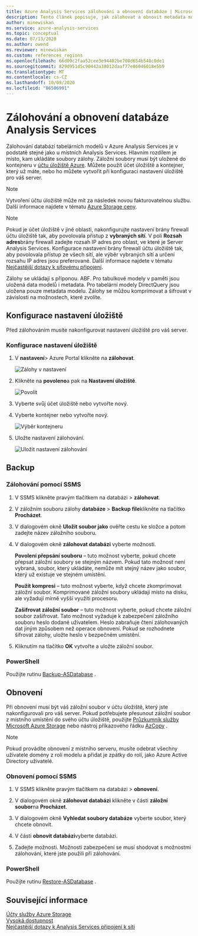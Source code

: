 ```yaml
---
title: Azure Analysis Services zálohování a obnovení databáze | Microsoft Docs
description: Tento článek popisuje, jak zálohovat a obnovit metadata modelu a data z databáze Azure Analysis Services.
author: minewiskan
ms.service: azure-analysis-services
ms.topic: conceptual
ms.date: 07/13/2020
ms.author: owend
ms.reviewer: minewiskan
ms.custom: references_regions
ms.openlocfilehash: 66d09c2faa52cee3e94402be708d654b548c0de1
ms.sourcegitcommit: 829d951d5c90442a38012daaf77e86046018e5b9
ms.translationtype: MT
ms.contentlocale: cs-CZ
ms.lasthandoff: 10/09/2020
ms.locfileid: "86506991"
---
```

# <a name="analysis-services-database-backup-and-restore"></a>Zálohování a obnovení databáze Analysis Services

Zálohování databází tabelárních modelů v Azure Analysis Services je v podstatě stejné jako u místních Analysis Services. Hlavním rozdílem je místo, kam ukládáte soubory zálohy. Záložní soubory musí být uložené do kontejneru v [účtu úložiště Azure](../storage/common/storage-create-storage-account.md). Můžete použít účet úložiště a kontejner, který už máte, nebo ho můžete vytvořit při konfiguraci nastavení úložiště pro váš server.

> [!NOTE]
> Vytvoření účtu úložiště může mít za následek novou fakturovatelnou službu. Další informace najdete v tématu [Azure Storage ceny](https://azure.microsoft.com/pricing/details/storage/blobs/).
> 
> 

> [!NOTE]
> Pokud je účet úložiště v jiné oblasti, nakonfigurujte nastavení brány firewall účtu úložiště tak, aby povolovala přístup z **vybraných sítí**. V poli **Rozsah adres**brány firewall zadejte rozsah IP adres pro oblast, ve které je Server Analysis Services. Konfigurace nastavení brány firewall účtu úložiště tak, aby povolovala přístup ze všech sítí, ale výběr vybraných sítí a určení rozsahu IP adres jsou preferované. Další informace najdete v tématu [Nejčastější dotazy k síťovému připojení](analysis-services-network-faq.md#backup-and-restore).

Zálohy se ukládají s příponou. ABF. Pro tabulkové modely v paměti jsou uložená data modelů i metadata. Pro tabelární modely DirectQuery jsou uložena pouze metadata modelu. Zálohy se můžou komprimovat a šifrovat v závislosti na možnostech, které zvolíte.


## <a name="configure-storage-settings"></a>Konfigurace nastavení úložiště
Před zálohováním musíte nakonfigurovat nastavení úložiště pro váš server.


### <a name="to-configure-storage-settings"></a>Konfigurace nastavení úložiště
1.  V **nastavení**> Azure Portal klikněte na **zálohovat**.

    ![Zálohy v nastavení](./media/analysis-services-backup/aas-backup-backups.png)

2.  Klikněte na **povoleno**a pak na **Nastavení úložiště**.

    ![Povolit](./media/analysis-services-backup/aas-backup-enable.png)

3. Vyberte svůj účet úložiště nebo vytvořte nový.

4. Vyberte kontejner nebo vytvořte nový.

    ![Výběr kontejneru](./media/analysis-services-backup/aas-backup-container.png)

5. Uložte nastavení zálohování.

    ![Uložit nastavení zálohování](./media/analysis-services-backup/aas-backup-save.png)

## <a name="backup"></a>Backup

### <a name="to-backup-by-using-ssms"></a>Zálohování pomocí SSMS

1. V SSMS klikněte pravým tlačítkem na databázi > **zálohovat**.

2. V záložním souboru zálohy **databáze**  >  **Backup file**klikněte na tlačítko **Procházet**.

3. V dialogovém okně **Uložit soubor jako** ověřte cestu ke složce a potom zadejte název záložního souboru. 

4. V dialogovém okně **zálohovat databázi** vyberte možnosti.

    **Povolení přepsání souboru** – tuto možnost vyberte, pokud chcete přepsat záložní soubory se stejným názvem. Pokud tato možnost není vybraná, soubor, který ukládáte, nemůže mít stejný název jako soubor, který už existuje ve stejném umístění.

    **Použít kompresi** – tuto možnost vyberte, když chcete zkomprimovat záložní soubor. Komprimované záložní soubory ukládají místo na disku, ale vyžadují mírně vyšší využití procesoru. 

    **Zašifrovat záložní soubor** – tuto možnost vyberte, pokud chcete záložní soubor zašifrovat. Tato možnost vyžaduje k zabezpečení záložního souboru heslo dodané uživatelem. Heslo zabraňuje čtení zálohovaných dat jiným způsobem než operace obnovení. Pokud se rozhodnete šifrovat zálohy, uložte heslo v bezpečném umístění.

5. Kliknutím na tlačítko **OK** vytvořte a uložte záložní soubor.


### <a name="powershell"></a>PowerShell
Použijte rutinu [Backup-ASDatabase](https://docs.microsoft.com/powershell/module/sqlserver/backup-asdatabase) .

## <a name="restore"></a>Obnovení
Při obnovení musí být váš záložní soubor v účtu úložiště, který jste nakonfigurovali pro váš server. Pokud potřebujete přesunout záložní soubor z místního umístění do svého účtu úložiště, použijte [Průzkumník služby Microsoft Azure Storage](https://docs.microsoft.com/azure/vs-azure-tools-storage-manage-with-storage-explorer) nebo nástroj příkazového řádku [AzCopy](../storage/common/storage-use-azcopy.md) . 



> [!NOTE]
> Pokud provádíte obnovení z místního serveru, musíte odebrat všechny uživatele domény z rolí modelu a přidat je zpátky do rolí, jako Azure Active Directory uživatelé.
> 
> 

### <a name="to-restore-by-using-ssms"></a>Obnovení pomocí SSMS

1. V SSMS klikněte pravým tlačítkem na databázi > **obnovení**.

2. V dialogovém okně **zálohovat databázi** klikněte v části **záložní soubor**na **Procházet**.

3. V dialogovém okně **Vyhledat soubory databáze** vyberte soubor, který chcete obnovit.

4. V části **obnovit databázi**vyberte databázi.

5. Zadejte možnosti. Možnosti zabezpečení se musí shodovat s možnostmi zálohování, které jste použili při zálohování.


### <a name="powershell"></a>PowerShell

Použijte rutinu [Restore-ASDatabase](https://docs.microsoft.com/powershell/module/sqlserver/restore-asdatabase) .


## <a name="related-information"></a>Související informace

[Účty služby Azure Storage](../storage/common/storage-create-storage-account.md)  
[Vysoká dostupnost](analysis-services-bcdr.md)      
[Nejčastější dotazy k Analysis Services připojení k síti](analysis-services-network-faq.md)